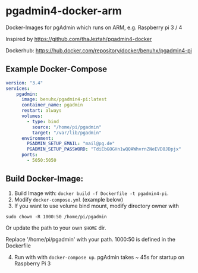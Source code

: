 # pgadmin4-docker-arm

Docker-Images for pgAdmin which runs on ARM, e.g. Raspberry pi 3 / 4

Inspired by https://github.com/thaJeztah/pgadmin4-docker

Dockerhub: https://hub.docker.com/repository/docker/benuhx/pgadmin4-pi

## Example Docker-Compose
```yml
version: "3.4"
services:
    pgadmin:
      image: benuhx/pgadmin4-pi:latest
      container_name: pgadmin
      restart: always
      volumes:
        - type: bind
          source: "/home/pi/pgadmin"
          target: "/var/lib/pgadmin"
      environment:
        PGADMIN_SETUP_EMAIL: "mail@pg.de"
        PGADMIN_SETUP_PASSWORD: "TdiEbGOGHn1wQQAWhvrnZNeEVD8JDpjx"
      ports:
        - 5050:5050
```

## Build Docker-Image:
1. Build Image with: ```docker build -f Dockerfile -t pgadmin4-pi```.
2. Modify `docker-compose.yml` (example below)
3. If you want to use volume bind mount, modify directory owner with

```
sudo chown -R 1000:50 /home/pi/pgadmin
```

Or update the path to your own `$HOME` dir.

Replace '/home/pi/pgadmin' with your path. 1000:50 is defined in the Dockerfile

4. Run with with ```docker-compose up```. pgAdmin takes ~ 45s for startup on Raspberry Pi 3
